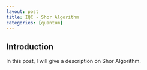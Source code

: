 ```yaml
---
layout: post
title: IQC - Shor Algorithm
categories: [quantum]
---
```


## Introduction

In this post, I will give a description on Shor Algorithm.
